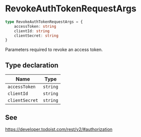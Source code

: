 # RevokeAuthTokenRequestArgs

```ts
type RevokeAuthTokenRequestArgs = {
    accessToken: string
    clientId: string
    clientSecret: string
}
```

Parameters required to revoke an access token.

## Type declaration

| Name                                     | Type     |
| ---------------------------------------- | -------- |
| <a id="accesstoken"></a> `accessToken`   | `string` |
| <a id="clientid"></a> `clientId`         | `string` |
| <a id="clientsecret"></a> `clientSecret` | `string` |

## See

https://developer.todoist.com/rest/v2/#authorization
